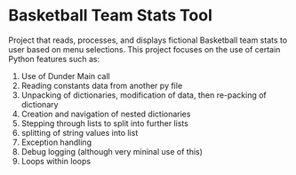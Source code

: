 # Basketball Team Stats Tool
Project that reads, processes, and displays fictional Basketball team stats to user based on menu selections. This project focuses on the use of certain Python features such as:

1. Use of Dunder Main call 
2. Reading constants data from another py file
3. Unpacking of dictionaries, modification of data, then re-packing of dictionary 
4. Creation and navigation of nested dictionaries
5. Stepping through lists to split into further lists
6. splitting of string values into list
7. Exception handling
8. Debug logging (although very mininal use of this)
9. Loops within loops

